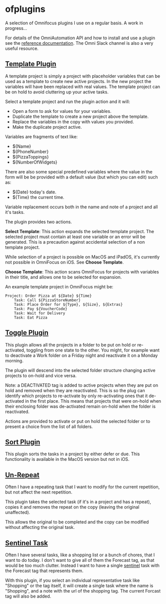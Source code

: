 # ofplugins

A selection of Omnifocus plugins I use on a regular basis. A work in progress...

For details of the OmniAutomation API and how to install and use a plugin see the [reference documentation](https://omni-automation.com/omnifocus/index.html). The Omni Slack channel is also a very useful resource.

## [Template Plugin](template.omnifocusjs)

A template project is simply a project with placeholder variables that can be used as a template to create new active projects. In the new project the variables will have been replaced with real values. The template project can be on hold to avoid cluttering up your active tasks.

Select a template project and run the plugin action and it will:

- Open a form to ask for values for your variables.
- Duplicate the template to create a new project above the template.
- Replace the variables in the copy with values you provided.
- Make the duplicate project active.

Variables are fragments of text like:
 
- ${Name}
- ${PhoneNumber}
- ${PizzaToppings}
- ${NumberOfWidgets}

There are also some special predefined variables where the value in the form
will be be provided with a default value (but which you can edit) such as:

- ${Date} today's date.
- ${Time} the current time.

Variable replacement occurs both in the name and note of a project and all it's tasks.

The plugin provides two actions.

**Select Template**: This action expands the selected template project. The selected project must contain at least one variable or an error will be generated. This is a precaution against accidental selection of a non template project.

While selection of a project is possible on MacOS and iPadOS, it's currently not possible in OmniFocus on iOS. See **Choose Template**.

**Choose Template**: This action scans OmniFocus for projects with variables in their title, and allows one to be selected for expansion.

An example template project in OmniFocus might be:

```
Project: Order Pizza at ${Date} ${Time}
    Task: Call ${PizzaStoreNumber}
    Task: Place Order for ${Type}, ${Size}, ${Extras}
    Task: Pay ${VoucherCode}
    Task: Wait for Delivery
    Task: Eat Pizza
```

## [Toggle Plugin](toggle.omnifocusjs)

This plugin allows all the projects in a folder to be put on hold or re-activated, toggling from one state to the other. You might, for example want to deactivate a Work folder on a Friday night and reactivate it on a
Monday morning. 

The plugin will descend into the selected folder structure changing active projects to on-hold and vice versa.

Note: a DEACTIVATED tag is added to active projects when they are put on hold and removed when they are reactivated. This is so the plug can
identify which projects to re-activate by only re-activating ones that it de-activated in the first place. This means that projects that were on-hold when their enclosing folder was de-activated remain on-hold when the folder is reactivated. 

Actions are provided to activate or put on hold the selected folder or to present a choice from the list of all folders.

## [Sort Plugin](sort.omnifocusjs)

This plugin sorts the tasks in a project by either defer or due. This functionality is available in the MacOS version but not in iOS. 

## [Un-Repeat](unrepeat.omnifocusjs)

Often I have a repeating task that I want to modify for the current repetition, but not affect the next repetition.

This plugin takes the selected task (if it's in a project and has a repeat), copies it and removes the repeat on the copy (leaving the original unaffected).

This allows the original to be completed and the copy can be modified without affecting the original task.

## [Sentinel Task](sentinel.omnifocusjs)

Often I have several tasks, like a shopping list or a bunch of chores, that I want to do today. I don't want to give all of them the Forecast tag, as that would be too much clutter. Instead I want to have a single [sentinel](https://www.dictionary.com/browse/sentinel) task with the Forecast tag that represents them.

With this plugin, if you select an individual representative task like "Shopping" or the tag itself, it will create a single task where the name is "Shopping", and a note with the url of the shopping tag. The current Forcast tag will also be added.

